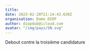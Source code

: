```yaml
---
title: 
date: 2023-02-20T21:14:43.630Z
organisation: Dame DIOP 
author: diopdub@icloud.com 
avatar: "/img/pays/SN.svg"
---
```


Debout contre la troisième candidature 